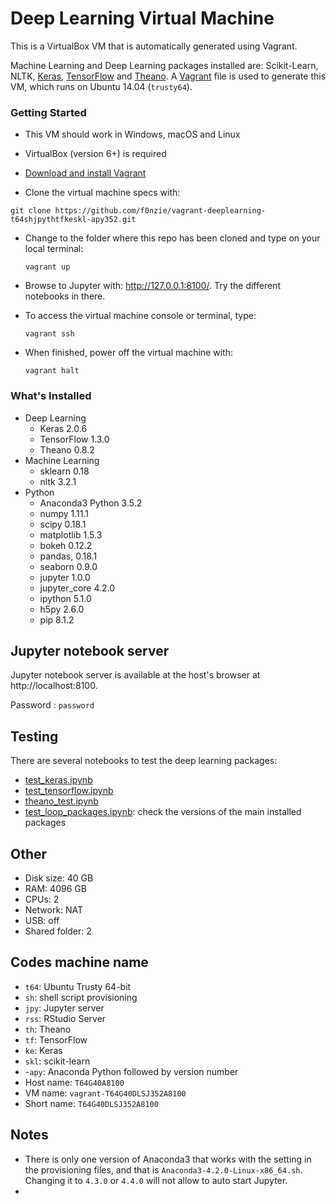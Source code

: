 Deep Learning Virtual Machine
===============================
This is a VirtualBox VM that is automatically generated using Vagrant.

Machine Learning and Deep Learning packages installed are: Scikit-Learn, NLTK, [Keras](https://keras.io/), [TensorFlow](https://www.tensorflow.org/) and [Theano](http://deeplearning.net/software/theano/). A [Vagrant](https://www.vagrantup.com/) file is used to generate this VM, which runs on Ubuntu 14.04 (`trusty64`).

### Getting Started

*   This VM should work in Windows, macOS and Linux

*   VirtualBox (version 6+) is required

*   [Download and install Vagrant](http://www.vagrantup.com/downloads.html) 

* Clone the virtual machine specs with:
```
git clone https://github.com/f0nzie/vagrant-deeplearning-t64shjpythtfkeskl-apy352.git
```

*   Change to the folder where this repo has been cloned and type on your local terminal:

    ```
    vagrant up
    ```

* Browse to Jupyter with:  http://127.0.0.1:8100/. Try the different notebooks in there.

*   To access the virtual machine console or terminal, type:

    ```
    vagrant ssh
    ```


*   When finished, power off the virtual machine with:

    ```
    vagrant halt
    ```

    

### What's Installed

- Deep Learning
  - Keras 2.0.6
  - TensorFlow 1.3.0
  - Theano 0.8.2
- Machine Learning
    - sklearn 0.18
    - nltk 3.2.1
- Python
  - Anaconda3 Python 3.5.2
  - numpy 1.11.1
  - scipy 0.18.1
  - matplotlib 1.5.3
  - bokeh 0.12.2
  - pandas, 0.18.1
  - seaborn 0.9.0
  - jupyter 1.0.0
  - jupyter_core 4.2.0
  - ipython 5.1.0
  - h5py 2.6.0
  - pip 8.1.2



## Jupyter notebook server

Jupyter notebook server is available at the host's browser at http://localhost:8100. 

Password : `password`



## Testing

There are several notebooks to test the deep learning packages:

*   [test_keras.ipynb](http://127.0.0.1:8100/notebooks/test_keras.ipynb)
*   [test_tensorflow.ipynb](http://127.0.0.1:8100/notebooks/test_tensorflow.ipynb)
*   [theano_test.ipynb](http://127.0.0.1:8100/notebooks/theano_test.ipynb)
*   [test_loop_packages.ipynb](http://127.0.0.1:8100/notebooks/test_loop_packages.ipynb): check the versions of the main installed packages


## Other
* Disk size: 40 GB
* RAM: 4096 GB
* CPUs: 2
* Network: NAT
* USB: off
* Shared folder: 2


## Codes machine name

* `t64`: Ubuntu Trusty 64-bit
* `sh`: shell script provisioning
* `jpy`: Jupyter server
* `rss`: RStudio Server
* `th`: Theano
* `tf`: TensorFlow
* `ke`: Keras
* `skl`: scikit-learn
* -`apy`: Anaconda Python followed by version number
* Host name: `T64G40A8100`
* VM name: `vagrant-T64G40DLSJ352A8100`
* Short name: `T64G40DLSJ352A8100`



## Notes

*   There is only one version of Anaconda3 that works with the setting in the provisioning files, and that is `Anaconda3-4.2.0-Linux-x86_64.sh`. Changing it to `4.3.0` or `4.4.0` will not allow to auto start Jupyter.
*   